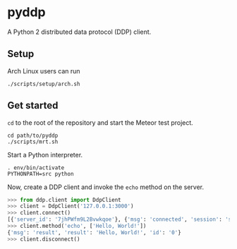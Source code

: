 pyddp
=====

A Python 2 distributed data protocol (DDP) client.


Setup
-----

Arch Linux users can run

```Shell
./scripts/setup/arch.sh
```


Get started
-----------

`cd` to the root of the repository and start the Meteor test project.

```Shell
cd path/to/pyddp
./scripts/mrt.sh
```

Start a Python interpreter.

```Shell
. env/bin/activate
PYTHONPATH=src python
```

Now, create a DDP client and invoke the `echo` method on the server.

```Python
>>> from ddp.client import DdpClient
>>> client = DdpClient('127.0.0.1:3000')
>>> client.connect()
[{'server_id': '7jhPWfm9L2Bvwkqoe'}, {'msg': 'connected', 'session': 'sj7iFnzRJR3zojogE'}]
>>> client.method('echo', ['Hello, World!'])
{'msg': 'result', 'result': 'Hello, World!', 'id': '0'}
>>> client.disconnect()
```

